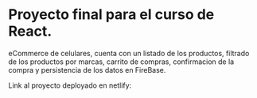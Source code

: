# Proyecto final para el curso de React.
eCommerce de celulares, cuenta con un listado de los productos, filtrado de los productos por marcas, carrito de compras, confirmacion de la compra y persistencia de los datos en FireBase.

Link al proyecto deployado en netlify:  [](celuares-commerce-react.netlify.app/) 
